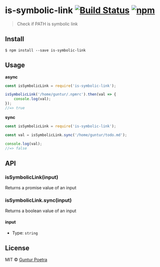 # is-symbolic-link [![Build Status](https://travis-ci.org/iguntur/is-symbolic-link.svg?branch=master)](https://travis-ci.org/iguntur/is-symbolic-link) [![npm](https://img.shields.io/npm/v/is-symbolic-link.svg?style=flat-square)](https://npmjs.com/package/is-symbolic-link)

> Check if PATH is symbolic link


## Install

```
$ npm install --save is-symbolic-link
```


## Usage

**async**

```js
const isSymbolicLink = require('is-symbolic-link');

isSymbolicLink('/home/guntur/.npmrc').then(val => {
	console.log(val);
});
//=> true
```


**sync**

```js
const isSymbolicLink = require('is-symbolic-link');

const val = isSymbolicLink.sync('/home/guntur/todo.md');

console.log(val);
//=> false
```


## API

### isSymbolicLink(input)

Returns a promise value of an input

### isSymbolicLink.sync(input)

Returns a boolean value of an input

#### input

- Type: `string`


## License

MIT © [Guntur Poetra](http://guntur.starmediateknik.com)
